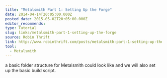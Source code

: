 ```yaml
---
title: "Metalsmith Part 1: Setting Up the Forge"
date: 2014-04-14T20:05:00.000Z
posted_date: 2015-05-02T20:05:00.000Z
editor_recommends:
type: Tutorial
slug: links/metalsmith-part-1-setting-up-the-forge
source: Robin Thrift
link: http://www.robinthrift.com/posts/metalsmith-part-1-setting-up-the-forge/
tool:
  - Metalsmith
---
```

a basic folder structure for Metalsmith could look like and we will also set up the basic build script.



